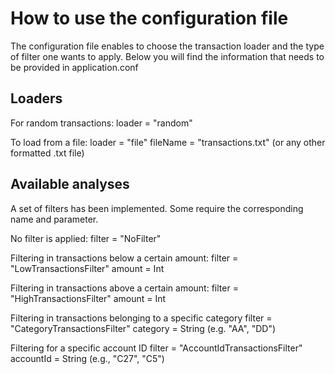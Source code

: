 # How to use the configuration file

The configuration file enables to choose the transaction loader and the type of filter one wants to
apply.
Below you will find the information that needs to be provided in application.conf

## Loaders

For random transactions:
  loader = "random"

To load from a file:
  loader = "file"
  fileName = "transactions.txt"
(or any other formatted .txt file)

## Available analyses

A set of filters has been implemented. Some require the corresponding name and parameter.

No filter is applied:
  filter = "NoFilter"

Filtering in transactions below a certain amount:
  filter = "LowTransactionsFilter"
  amount = Int

Filtering in transactions above a certain amount:
  filter = "HighTransactionsFilter"
  amount = Int

Filtering in transactions belonging to a specific category
  filter = "CategoryTransactionsFilter"
  category = String (e.g. "AA", "DD")

Filtering for a specific account ID
  filter = "AccountIdTransactionsFilter"
  accountId = String (e.g., "C27", "C5")

